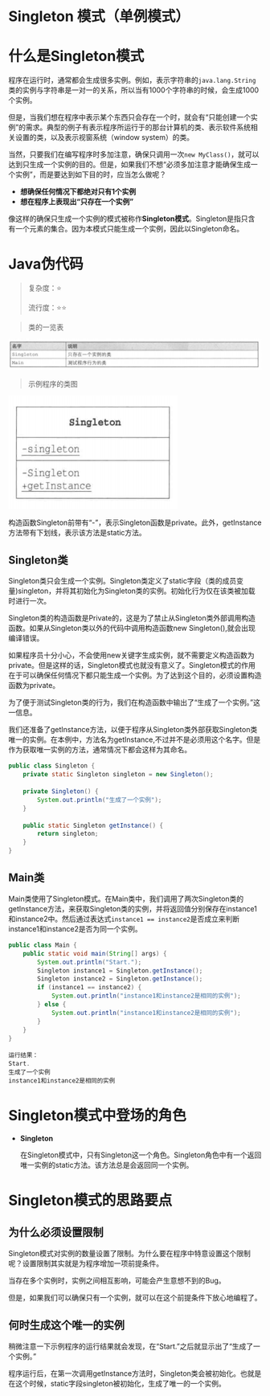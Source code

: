 # Singleton 模式（单例模式）

# 什么是Singleton模式

程序在运行时，通常都会生成很多实例。例如，表示字符串的`java.lang.String`类的实例与字符串是一对一的关系，所以当有1000个字符串的时候，会生成1000个实例。

但是，当我们想在程序中表示某个东西只会存在一个时，就会有“只能创建一个实例”的需求。典型的例子有表示程序所运行于的那台计算机的类、表示软件系统相关设置的类，以及表示视窗系统（window system）的类。

当然，只要我们在编写程序时多加注意，确保只调用一次`new MyClass()`，就可以达到只生成一个实例的目的。但是，如果我们不想“必须多加注意才能确保生成一个实例”，而是要达到如下目的时，应当怎么做呢？

- **想确保任何情况下都绝对只有1个实例**
- **想在程序上表现出“只存在一个实例”**

像这样的确保只生成一个实例的模式被称作**Singleton模式**。Singleton是指只含有一个元素的集合。因为本模式只能生成一个实例，因此以Singleton命名。

# Java伪代码

> 复杂度：⭐
>
> 流行度：⭐⭐

> 类的一览表

![image-20220504142505234](image/image-20220504142505234.png ":size=85%")

> 示例程序的类图

 ![image-20220504142957428](image/image-20220504142957428.png ":size=30%")

构造函数Singleton前带有“-”，表示Singleton函数是private。此外，getInstance方法带有下划线，表示该方法是static方法。

## Singleton类

Singleton类只会生成一个实例。Singleton类定义了static字段（类的成员变量)singleton，并将其初始化为Singleton类的实例。初始化行为仅在该类被加载时进行一次。

Singleton类的构造函数是Private的，这是为了禁止从Singleton类外部调用构造函数。如果从Singleton类以外的代码中调用构造函数new Singleton(),就会出现编译错误。

如果程序员十分小心，不会使用new关键字生成实例，就不需要定义构造函数为private。但是这样的话，Singleton模式也就没有意义了。Singleton模式的作用在于可以确保任何情况下都只能生成一个实例。为了达到这个目的，必须设置构造函数为private。

为了便于测试Singleton类的行为，我们在构造函数中输出了“生成了一个实例。”这一信息。

我们还准备了getInstance方法，以便于程序从Singleton类外部获取Singleton类唯一的实例。在本例中，方法名为getInstance,不过并不是必须用这个名字。但是作为获取唯一实例的方法，通常情况下都会这样为其命名。

```java
public class Singleton {
    private static Singleton singleton = new Singleton();

    private Singleton() {
        System.out.println("生成了一个实例");
    }

    public static Singleton getInstance() {
        return singleton;
    }
}
```

## Main类

Main类使用了Singleton模式。在Main类中，我们调用了两次Singleton类的getInstance方法，来获取Singleton类的实例，并将返回值分别保存在instance1和instance2中。然后通过表达式`instance1 == instance2`是否成立来判断instance1和instance2是否为同一个实例。

```java
public class Main {
    public static void main(String[] args) {
        System.out.println("Start.");
        Singleton instance1 = Singleton.getInstance();
        Singleton instance2 = Singleton.getInstance();
        if (instance1 == instance2) {
            System.out.println("instance1和instance2是相同的实例");
        } else {
            System.out.println("instance1和instance2是相同的实例");
        }
    }
}

运行结果：
Start.
生成了一个实例
instance1和instance2是相同的实例    
```

# Singleton模式中登场的角色

- **Singleton**

  在Singleton模式中，只有Singleton这一个角色。Singleton角色中有一个返回唯一实例的static方法。该方法总是会返回同一个实例。

# Singleton模式的思路要点

## 为什么必须设置限制

Singleton模式对实例的数量设置了限制。为什么要在程序中特意设置这个限制呢？设置限制其实就是为程序增加一项前提条件。

当存在多个实例时，实例之间相互影响，可能会产生意想不到的Bug。

但是，如果我们可以确保只有一个实例，就可以在这个前提条件下放心地编程了。

## 何时生成这个唯一的实例

稍微注意一下示例程序的运行结果就会发现，在“Start.”之后就显示出了“生成了一个实例。”

程序运行后，在第一次调用getInstance方法时，Singleton类会被初始化。也就是在这个时候，static字段singleton被初始化，生成了唯一的一个实例。
